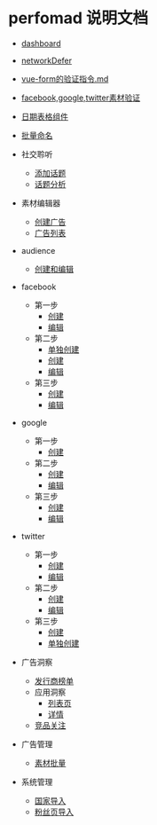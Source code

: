 # perfomad 说明文档
* [dashboard](https://github.com/zhengqiangzi/readmine/blob/master/dashboard.md)
* [networkDefer](https://github.com/zhengqiangzi/readmine/blob/master/networkDefer.md)
* [vue-form的验证指令.md](https://github.com/zhengqiangzi/readmine/blob/master/vue-form%E7%9A%84%E9%AA%8C%E8%AF%81%E6%8C%87%E4%BB%A4.md)
* [facebook,google,twitter素材验证](https://github.com/zhengqiangzi/readmine/blob/master/%E5%AA%92%E4%BD%93%E9%AA%8C%E8%AF%81.md)
* [日期表格组件](https://github.com/zhengqiangzi/readmine/blob/master/%E6%97%A5%E6%9C%9F%E8%A1%A8%E6%A0%BC%E7%BB%84%E4%BB%B6.md)
* [批量命名](https://github.com/zhengqiangzi/readmine/blob/master/%E6%89%B9%E9%87%8F%E5%91%BD%E5%90%8D.md)
* 社交聆听
  * [添加话题](https://github.com/zhengqiangzi/readmine/blob/master/%E7%A4%BE%E4%BA%A4%E8%81%86%E5%90%AC/%E6%B7%BB%E5%8A%A0%E8%AF%9D%E9%A2%98.md)
  * [话题分析](https://github.com/zhengqiangzi/readmine/blob/master/%E7%A4%BE%E4%BA%A4%E8%81%86%E5%90%AC/%E8%AF%9D%E9%A2%98%E5%88%86%E6%9E%90.md)
* 素材编辑器
  * [创建广告](https://github.com/zhengqiangzi/readmine/blob/master/%E7%B4%A0%E6%9D%90%E7%BC%96%E8%BE%91%E5%99%A8/%E5%88%9B%E5%BB%BA%E5%B9%BF%E5%91%8A.md)
  * [广告列表](https://github.com/zhengqiangzi/readmine/blob/master/%E7%B4%A0%E6%9D%90%E7%BC%96%E8%BE%91%E5%99%A8/%E5%B9%BF%E5%91%8A%E5%88%97%E8%A1%A8.md)
* audience
  * [创建和编辑](https://github.com/zhengqiangzi/readmine/blob/master/audience/edit-create.md)
* facebook
  * 第一步
    * [创建](https://github.com/zhengqiangzi/readmine/blob/master/facebook/step1/create.md)
    * [编辑](https://github.com/zhengqiangzi/readmine/blob/master/facebook/step1/edit.md)
  * 第二步
    * [单独创建](https://github.com/zhengqiangzi/readmine/blob/master/facebook/step2/create-along.md)
    * [创建](https://github.com/zhengqiangzi/readmine/blob/master/facebook/step2/create.md)
    * [编辑](https://github.com/zhengqiangzi/readmine/blob/master/facebook/step2/edit.md)
  * 第三步
    * [创建](https://github.com/zhengqiangzi/readmine/blob/master/facebook/step3/create.md)
    * [编辑](https://github.com/zhengqiangzi/readmine/blob/master/facebook/step3/edit.md)
* google
  * 第一步
    * [创建](https://github.com/zhengqiangzi/readmine/blob/master/google/step1/create.md)
  * 第二步
    * [创建](https://github.com/zhengqiangzi/readmine/blob/master/google/step2/create.md)
    * [编辑](https://github.com/zhengqiangzi/readmine/blob/master/google/step2/edit.md)
  * 第三步
    * [创建](https://github.com/zhengqiangzi/readmine/blob/master/google/step3/create.md)
    * [编辑](https://github.com/zhengqiangzi/readmine/blob/master/google/step3/edit.md)
* twitter
  * 第一步
    * [创建](https://github.com/zhengqiangzi/readmine/blob/master/twitter/step1/create.md)
    * [编辑](https://github.com/zhengqiangzi/readmine/blob/master/twitter/step1/edit.md)
  * 第二步
    * [创建](https://github.com/zhengqiangzi/readmine/blob/master/twitter/step2/create.md)
    * [编辑](https://github.com/zhengqiangzi/readmine/blob/master/twitter/step2/edit.md)
  * 第三步
    * [创建](https://github.com/zhengqiangzi/readmine/blob/master/twitter/step3/create.md)
    * [单独创建](https://github.com/zhengqiangzi/readmine/blob/master/twitter/step3/create_alone.md)
    
* 广告洞察
  * [发行商榜单](https://github.com/zhengqiangzi/readmine/blob/master/insight/%E5%8F%91%E8%A1%8C%E5%95%86%E6%A6%9C%E5%8D%95/index.md)
  * 应用洞察
    * [列表页](https://github.com/zhengqiangzi/readmine/blob/master/insight/%E5%BA%94%E7%94%A8%E6%B4%9E%E5%AF%9F/index.md)
    * [详情](https://github.com/zhengqiangzi/readmine/blob/master/insight/%E5%BA%94%E7%94%A8%E6%B4%9E%E5%AF%9F/%E8%AF%A6%E6%83%85.md)
  * [竞品关注](https://github.com/zhengqiangzi/readmine/blob/master/insight/%E7%AB%9E%E5%93%81%E5%85%B3%E6%B3%A8/index.md)
  
* 广告管理
  * [素材批量](https://github.com/zhengqiangzi/readmine/blob/master/%E5%B9%BF%E5%91%8A%E7%AE%A1%E7%90%86/%E7%B4%A0%E6%9D%90%E6%89%B9%E9%87%8F.md)

* 系统管理
  * [国家导入](https://github.com/zhengqiangzi/readmine/blob/master/%E7%B3%BB%E7%BB%9F%E7%AE%A1%E7%90%86/%E5%9B%BD%E5%AE%B6%E5%AF%BC%E5%85%A5.md)
  * [粉丝页导入](https://github.com/zhengqiangzi/readmine/blob/master/%E7%B3%BB%E7%BB%9F%E7%AE%A1%E7%90%86/%E7%B2%89%E4%B8%9D%E9%A1%B5%E5%AF%BC%E5%85%A5.md)
  
  
  
  
  
  
  
